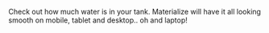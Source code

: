 Check out how much water is in your tank. Materialize will have it all looking smooth on mobile, tablet and desktop.. oh and laptop!